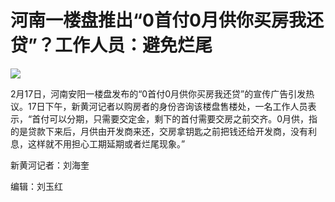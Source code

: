 # 河南一楼盘推出“0首付0月供你买房我还贷”？工作人员：避免烂尾

![](https://inews.gtimg.com/om_bt/OuRP8OjUFV5dCipWLR_fwBVWkCoOw93HxfQITNN6kOFhoAA/1000)

2月17日，河南安阳一楼盘发布的“0首付0月供你买房我还贷”的宣传广告引发热议。17日下午，新黄河记者以购房者的身份咨询该楼盘售楼处，一名工作人员表示，“首付可以分期，只需要交定金，剩下的首付需要交房之前交齐。0月供，指的是贷款下来后，月供由开发商来还，交房拿钥匙之前把钱还给开发商，没有利息，这样就不用担心工期延期或者烂尾现象。”

新黄河记者：刘海奎

编辑：刘玉红

